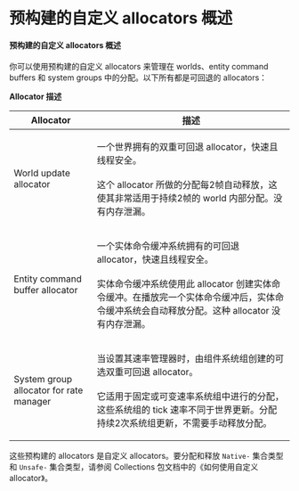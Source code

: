 # 预构建的自定义 allocators 概述

#### 预构建的自定义 allocators 概述

你可以使用预构建的自定义 allocators 来管理在 worlds、entity command buffers 和 system groups 中的分配。以下所有都是可回退的 allocators：

**Allocator 描述**

| Allocator                               | 描述                                                                                                                                  |
| --------------------------------------- | ----------------------------------------------------------------------------------------------------------------------------------- |
| World update allocator                  | <p>一个世界拥有的双重可回退 allocator，快速且线程安全。<br><br>这个 allocator 所做的分配每2帧自动释放，这使其非常适用于持续2帧的 world 内部分配。没有内存泄漏。</p>                            |
| Entity command buffer allocator         | <p>一个实体命令缓冲系统拥有的可回退 allocator，快速且线程安全。<br><br>实体命令缓冲系统使用此 allocator 创建实体命令缓冲。在播放完一个实体命令缓冲后，实体命令缓冲系统会自动释放分配。这种 allocator 没有内存泄漏。</p> |
| System group allocator for rate manager | <p>当设置其速率管理器时，由组件系统组创建的可选双重可回退 allocator。<br><br>它适用于固定或可变速率系统组中进行的分配，这些系统组的 tick 速率不同于世界更新。分配持续2次系统组更新，不需要手动释放分配。</p>              |

这些预构建的 allocators 是自定义 allocators。要分配和释放 `Native-` 集合类型和 `Unsafe-` 集合类型，请参阅 Collections 包文档中的《如何使用自定义 allocator》。
